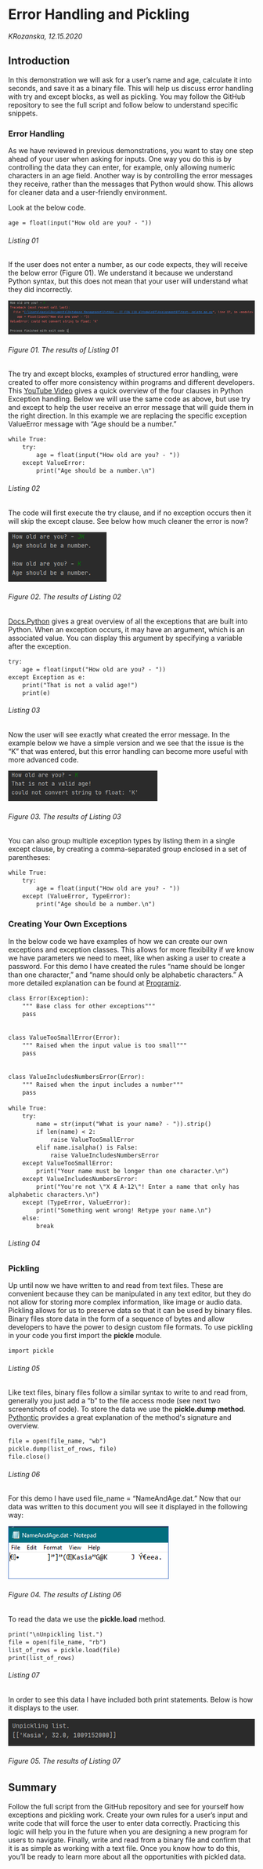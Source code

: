 # Error Handling and Pickling
*KRozanska, 12.15.2020*

## Introduction 
In this demonstration we will ask for a user’s name and age, calculate it into seconds, and save it as a binary file. This will help us discuss error handling with try and except blocks, as well as pickling. You may follow the GitHub repository to see the full script and follow below to understand specific snippets.

### Error Handling
As we have reviewed in previous demonstrations, you want to stay one step ahead of your user when asking for inputs. One way you do this is by controlling the data they can enter, for example, only allowing numeric characters in an age field. Another way is by controlling the error messages they receive, rather than the messages that Python would show. This allows for cleaner data and a user-friendly environment. 

Look at the below code.
```
age = float(input("How old are you? - "))
```
###### Listing 01

If the user does not enter a number, as our code expects, they will receive the below error (Figure 01). We understand it because we understand Python syntax, but this does not mean that your user will understand what they did incorrectly.

![Figure 01](docs/DocImage01.png "Figure 01")
###### Figure 01. The results of Listing 01
 
The try and except blocks, examples of structured error handling, were created to offer more consistency within programs and different developers. This [YouTube Video](https://www.youtube.com/watch?v=nlCKrKGHSSk) gives a quick overview of the four clauses in Python Exception handling. Below we will use the same code as above, but use try and except to help the user receive an error message that will guide them in the right direction. In this example we are replacing the specific exception ValueError message with “Age should be a number.”
```
while True:
    try:
        age = float(input("How old are you? - "))
    except ValueError:
        print("Age should be a number.\n")
```
###### Listing 02
The code will first execute the try clause, and if no exception occurs then it will skip the except clause. See below how much cleaner the error is now?

![Figure02](https://github.com/KasiaPaloma/IntroToProg-Python-Mod07/blob/main/docs/DocImage02.png "Figure 02")
###### Figure 02. The results of Listing 02

[Docs.Python](https://docs.python.org/3/library/exceptions.html) gives a great overview of all the exceptions that are built into Python. When an exception occurs, it may have an argument, which is an associated value. You can display this argument by specifying a variable after the exception. 
```
try:
    age = float(input("How old are you? - "))
except Exception as e:
    print("That is not a valid age!")
    print(e)
```
###### Listing 03
Now the user will see exactly what created the error message. In the example below we have a simple version and we see that the issue is the “K” that was entered, but this error handling can become more useful with more advanced code. 

![Figure03](https://github.com/KasiaPaloma/IntroToProg-Python-Mod07/blob/main/docs/DocImage03.png "Figure 03")
###### Figure 03. The results of Listing 03
 
You can also group multiple exception types by listing them in a single except clause, by creating a comma-separated group enclosed in a set of parentheses:
```
while True:
    try:
        age = float(input("How old are you? - "))
    except (ValueError, TypeError):
        print("Age should be a number.\n")
```
### Creating Your Own Exceptions
In the below code we have examples of how we can create our own exceptions and exception classes. This allows for more flexibility if we know we have parameters we need to meet, like when asking a user to create a password. For this demo I have created the rules “name should be longer than one character,” and “name should only be alphabetic characters.” A more detailed explanation can be found at [Programiz](https://www.programiz.com/python-programming/user-defined-exception). 
```
class Error(Exception):
    """ Base class for other exceptions"""
    pass


class ValueTooSmallError(Error):
    """ Raised when the input value is too small"""
    pass


class ValueIncludesNumbersError(Error):
    """ Raised when the input includes a number"""
    pass

while True:
    try:
        name = str(input("What is your name? - ")).strip()
        if len(name) < 2:
            raise ValueTooSmallError
        elif name.isalpha() is False:
            raise ValueIncludesNumbersError
    except ValueTooSmallError:
        print("Your name must be longer than one character.\n")
    except ValueIncludesNumbersError:
        print("You're not \"X Æ A-12\"! Enter a name that only has alphabetic characters.\n")
    except (TypeError, ValueError):
        print("Something went wrong! Retype your name.\n")
    else:
        break
```
###### Listing 04
### Pickling
Up until now we have written to and read from text files. These are convenient because they can be manipulated in any text editor, but they do not allow for storing more complex information, like image or audio data. Pickling allows for us to preserve data so that it can be used by binary files. Binary files store data in the form of a sequence of bytes and allow developers to have the power to design custom file formats. To use pickling in your code you first import the **pickle** module.
```
import pickle
```
###### Listing 05
Like text files, binary files follow a similar syntax to write to and read from, generally you just add a “b” to the file access mode (see next two screenshots of code). To store the data we use the **pickle.dump method**. [Pythontic](https://pythontic.com/modules/pickle/dumps) provides a great explanation of the method's signature and overview.
```
file = open(file_name, "wb")
pickle.dump(list_of_rows, file)
file.close()
```
###### Listing 06
For this demo I have used file_name = “NameAndAge.dat.” Now that our data was written to this document you will see it displayed in the following way:

![Figure04](https://github.com/KasiaPaloma/IntroToProg-Python-Mod07/blob/main/docs/DocImage04.png "Figure 04")
###### Figure 04. The results of Listing 06

To read the data we use the **pickle.load** method. 
```
print("\nUnpickling list.")
file = open(file_name, "rb")
list_of_rows = pickle.load(file)
print(list_of_rows)
```
###### Listing 07
In order to see this data I have included both print statements. Below is how it displays to the user.

![Figure05](https://github.com/KasiaPaloma/IntroToProg-Python-Mod07/blob/main/docs/DocImage05.png "Figure 05")
###### Figure 05. The results of Listing 07

## Summary
Follow the full script from the GitHub repository and see for yourself how exceptions and pickling work. Create your own rules for a user’s input and write code that will force the user to enter data correctly. Practicing this logic will help you in the future when you are designing a new program for users to navigate. Finally, write and read from a binary file and confirm that it is as simple as working with a text file. Once you know how to do this, you’ll be ready to learn more about all the opportunities with pickled data.
